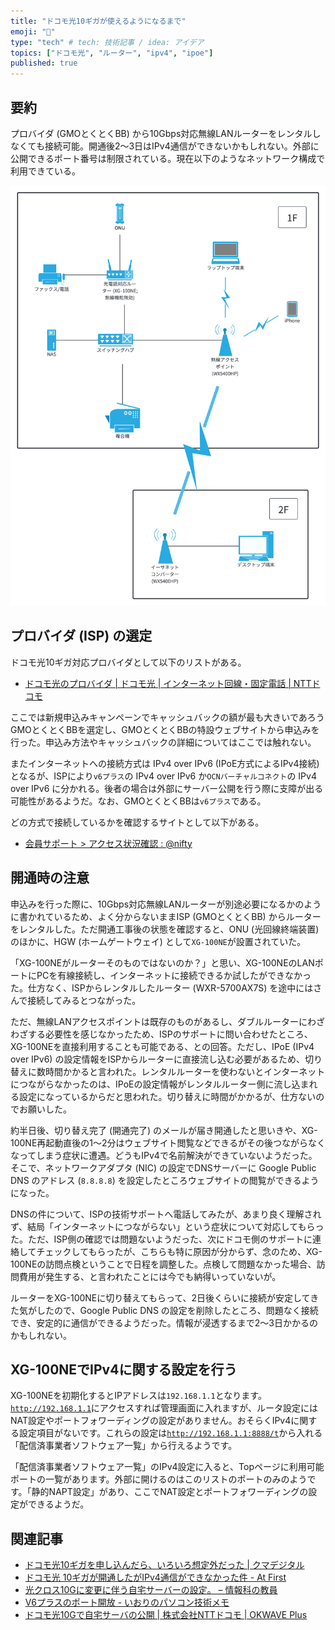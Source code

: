 ```yaml
---
title: "ドコモ光10ギガが使えるようになるまで"
emoji: "🔖"
type: "tech" # tech: 技術記事 / idea: アイデア
topics: ["ドコモ光", "ルーター", "ipv4", "ipoe"]
published: true
---
```


## 要約

プロバイダ (GMOとくとくBB) から10Gbps対応無線LANルーターをレンタルしなくても接続可能。開通後2～3日はIPv4通信ができないかもしれない。外部に公開できるポート番号は制限されている。現在以下のようなネットワーク構成で利用できている。

![自宅ネットワーク接続図](/images/flets-cross-hgw/2024-06-09_224639.png)

## プロバイダ (ISP) の選定

ドコモ光10ギガ対応プロバイダとして以下のリストがある。

- [ドコモ光のプロバイダ | ドコモ光 | インターネット回線・固定電話 | NTTドコモ](https://www.docomo.ne.jp/internet/hikari/provider_list/#anc-hikari10g)

ここでは新規申込みキャンペーンでキャッシュバックの額が最も大きいであろうGMOとくとくBBを選定し、GMOとくとくBBの特設ウェブサイトから申込みを行った。申込み方法やキャッシュバックの詳細についてはここでは触れない。

またインターネットへの接続方式は IPv4 over IPv6 (IPoE方式によるIPv4接続) となるが、ISPにより`v6プラス`の IPv4 over IPv6 か`OCNバーチャルコネクト`の IPv4 over IPv6 に分かれる。後者の場合は外部にサーバー公開を行う際に支障が出る可能性があるようだ。なお、GMOとくとくBBは`v6プラス`である。

どの方式で接続しているかを確認するサイトとして以下がある。

- [会員サポート > アクセス状況確認 : @nifty](https://support.nifty.com/support/conn/index.htm)

## 開通時の注意

申込みを行った際に、10Gbps対応無線LANルーターが別途必要になるかのように書かれているため、よく分からないままISP (GMOとくとくBB) からルーターをレンタルした。ただ開通工事後の状態を確認すると、ONU (光回線終端装置) のほかに、HGW (ホームゲートウェイ) として`XG-100NE`が設置されていた。

「XG-100NEがルーターそのものではないのか？」と思い、XG-100NEのLANポートにPCを有線接続し、インターネットに接続できるか試したができなかった。仕方なく、ISPからレンタルしたルーター (WXR-5700AX7S) を途中にはさんで接続してみるとつながった。

ただ、無線LANアクセスポイントは既存のものがあるし、ダブルルーターにわざわざする必要性を感じなかったため、ISPのサポートに問い合わせたところ、XG-100NEを直接利用することも可能である、との回答。ただし、IPoE (IPv4 over IPv6) の設定情報をISPからルーターに直接流し込む必要があるため、切り替えに数時間かかると言われた。レンタルルーターを使わないとインターネットにつながらなかったのは、IPoEの設定情報がレンタルルーター側に流し込まれる設定になっているからだと思われた。切り替えに時間がかかるが、仕方ないのでお願いした。

約半日後、切り替え完了 (開通完了) のメールが届き開通したと思いきや、XG-100NE再起動直後の1～2分はウェブサイト閲覧などできるがその後つながらなくなってしまう症状に遭遇。どうもIPv4で名前解決ができていないようだった。そこで、ネットワークアダプタ (NIC) の設定でDNSサーバーに Google Public DNS のアドレス (`8.8.8.8`) を設定したところウェブサイトの閲覧ができるようになった。

DNSの件について、ISPの技術サポートへ電話してみたが、あまり良く理解されず、結局「インターネットにつながらない」という症状について対応してもらった。ただ、ISP側の確認では問題ないようだった、次にドコモ側のサポートに連絡してチェックしてもらったが、こちらも特に原因が分からず、念のため、XG-100NEの訪問点検ということで日程を調整した。点検して問題なかった場合、訪問費用が発生する、と言われたことには今でも納得いっていないが。

ルーターをXG-100NEに切り替えてもらって、2日後くらいに接続が安定してきた気がしたので、Google Public DNS の設定を削除したところ、問題なく接続でき、安定的に通信ができるようだった。情報が浸透するまで2～3日かかるのかもしれない。

## XG-100NEでIPv4に関する設定を行う

XG-100NEを初期化するとIPアドレスは`192.168.1.1`となります。[`http://192.168.1.1`](http://192.168.1.1)にアクセスすれば管理画面に入れますが、ルータ設定にはNAT設定やポートフォワーディングの設定がありません。おそらくIPv4に関する設定項目がないです。これらの設定は[`http://192.168.1.1:8888/t`](http://192.168.1.1:8888/t)から入れる「配信済事業者ソフトウェア一覧」から行えるようです。

「配信済事業者ソフトウェア一覧」のIPv4設定に入ると、Topページに利用可能ポートの一覧があります。外部に開けるのはこのリストのポートのみのようです。「静的NAPT設定」があり、ここでNAT設定とポートフォワーディングの設定ができるようだ。

## 関連記事

- [ドコモ光10ギガを申し込んだら、いろいろ想定外だった | クマデジタル](https://kumadigital.jp/archives/31165.html)
- [ドコモ光 10ギガが開通したがIPv4通信ができなかった件 - At First](https://blog.goo.ne.jp/hajiyomi/e/12f5065fc08609bd1b8a910c7a7de891)
- [光クロス10Gに変更に伴う自宅サーバーの設定。 – 情報科の教員](https://asami.chiba.jp/etc/hobby/%E5%85%89%E3%82%AF%E3%83%AD%E3%82%B910g%E3%81%AB%E5%A4%89%E6%9B%B4%E3%81%AB%E4%BC%B4%E3%81%86%E8%87%AA%E5%AE%85%E3%82%B5%E3%83%BC%E3%83%90%E3%83%BC%E3%81%AE%E8%A8%AD%E5%AE%9A%E3%80%82/)
- [V6プラスのポート開放 - いおりのパソコン技術メモ](https://iori016.hatenablog.com/entry/ar1996312)
- [ドコモ光10Gで自宅サーバの公開 | 株式会社NTTドコモ | OKWAVE Plus](https://okbizcs.okwave.jp/nttplala/qa/q10115698.html)

